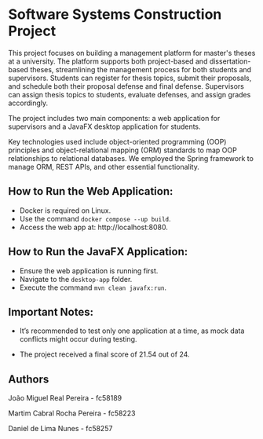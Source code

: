 # Software Systems Construction Project

This project focuses on building a management platform for master's theses at a university. The platform supports both project-based and dissertation-based theses, streamlining the management process for both students and supervisors. Students can register for thesis topics, submit their proposals, and schedule both their proposal defense and final defense. Supervisors can assign thesis topics to students, evaluate defenses, and assign grades accordingly.

The project includes two main components: a web application for supervisors and a JavaFX desktop application for students.

Key technologies used include object-oriented programming (OOP) principles and object-relational mapping (ORM) standards to map OOP relationships to relational databases. We employed the Spring framework to manage ORM, REST APIs, and other essential functionality.

## How to Run the Web Application:

- Docker is required on Linux.
- Use the command `docker compose --up build`.
- Access the web app at: http://localhost:8080.

## How to Run the JavaFX Application:

- Ensure the web application is running first.
- Navigate to the `desktop-app` folder.
- Execute the command `mvn clean javafx:run`.

## Important Notes:

- It’s recommended to test only one application at a time, as mock data conflicts might occur during testing.
  
- The project received a final score of 21.54 out of 24.

## Authors
João Miguel Real Pereira - fc58189

Martim Cabral Rocha Pereira - fc58223

Daniel de Lima Nunes - fc58257
